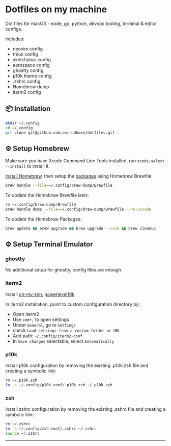 # Dotfiles on my machine

Dot files for macOS - node, go, python, devops tooling, terminal & editor configs.

Includes:

- neovim config
- tmux config
- sketchybar config
- aerospace config
- ghostty config
- p10k theme config
- .zshrc config
- Homebrew dump
- iterm2 config

## 📦 Installation

```bash
mkdir ~/.config
cd ~/.config
git clone git@github.com:anirudhaxe/dotfiles.git .
```

## ⚙️ Setup Homebrew

Make sure you have Xcode Command Line Tools installed, run `xcode-select --install` to install it.

[Install Homebrew](https://brew.sh/), then setup the [packages](https://github.com/anirudhaxe/dotfiles/blob/main/brew-dump/Brewfile) using Homebrew Brewfile:

```bash
brew bundle --file=~/.config/brew-dump/Brewfile
```

To update the Homebrew Brewfile later:

```bash
rm ~/.config/brew-dump/Brewfile
brew bundle dump --file=~/.config/brew-dump/Brewfile --no-vscode
```

To update the Homebrew Packages:

```bash
brew update && brew upgrade && brew upgrade --cask && brew cleanup
```

## ⚙️ Setup Terminal Emulator

### ghostty

No additional setup for ghostty, config files are enough.

### iterm2

Install [oh-my-zsh](https://ohmyz.sh/#install), [powerlevel10k](https://github.com/romkatv/powerlevel10k?tab=readme-ov-file#installation)

In iterm2 installation, point to custom configuration directory by:

- Open iterm2
- Use `cmd+,` to open settings
- Under `General`, go to `Settings`
- check `Load settings from a custom folder or URL`
- Add path: `~/.config/iterm2-conf`
- In `Save changes` selectable, select `Automatically`

### p10k

Install p10k configuration by removing the existing .p10k.zsh file and creating a symbolic link:

```bash
rm ~/.p10k.zsh
ln -s ~/.config/p10k-conf/.p10k.zsh ~/.p10k.zsh
```

### zsh

Install zshrc configuration by removing the existing .zshrc file and creating a symbolic link:

```bash
rm ~/.zshrc
ln -s ~/.config/zsh-conf/.zshrc ~/.zshrc
source ~/.zshrc
```

---
